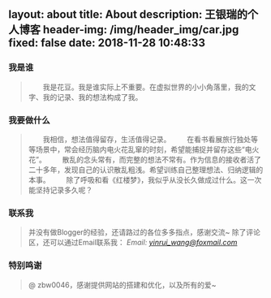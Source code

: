 layout: about
title: About
description: 王银瑞的个人博客
header-img: /img/header_img/car.jpg
fixed: false
date: 2018-11-28 10:48:33
---
### 我是谁
>&emsp;&emsp;我是花豆。我是谁实际上不重要。在虚拟世界的小小角落里，我的文字、我的记录、我的想法构成了我。

### 我要做什么
>&emsp;&emsp;我相信，想法值得留存，生活值得记录。
>&emsp;&emsp;在看书看展旅行独处等等场景中，常会经历脑内电火花乱窜的时刻，希望能捕捉并留存这些“电火花”。
>&emsp;&emsp;散乱的念头常有，而完整的想法不常有。作为信息的接收者活了二十多年，发现自己的认识散乱粗浅。希望训练自己整理想法、归纳逻辑的本事。
>&emsp;&emsp;除了呼吸和看《红楼梦》，我似乎从没长久做成过什么。这一次能坚持记录多久呢？


### 联系我
>并没有做Blogger的经验，还请路过的各位多多指点，感谢交流~
>除了评论区，还可以通过Email联系我：
>*Email: yinrui_wang@foxmail.com*

### 特别鸣谢
>@ zbw0046，感谢提供网站的搭建和优化，以及所有的爱~